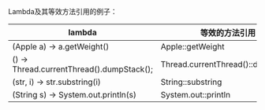 Lambda及其等效方法引用的例子：

|lambda	|等效的方法引用|
|---|---|
|(Apple a) -> a.getWeight()	|Apple::getWeight|
|() -> Thread.currentThread().dumpStack();	|Thread.currentThread()::dumpStack|
|(str, i) -> str.substring(i)	|String::substring|
|(String s) -> System.out.println(s)	|System.out::println|

